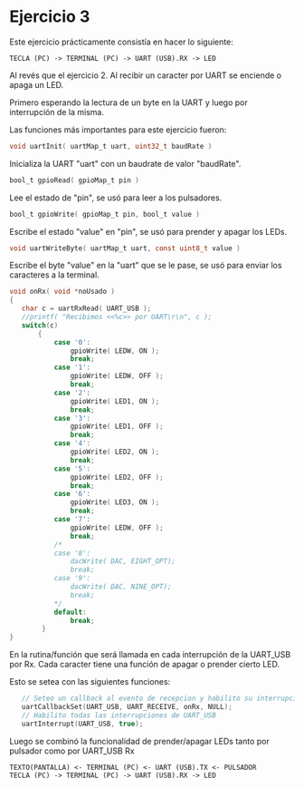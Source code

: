 # Ejercicio 3

Este ejercicio prácticamente consistía en hacer lo siguiente:

```
TECLA (PC) -> TERMINAL (PC) -> UART (USB).RX -> LED
```

Al revés que el ejercicio 2. Al recibir un caracter por UART se enciende o apaga un LED.

Primero esperando la lectura de un byte en la UART y luego por interrupción de la misma.

Las funciones más importantes para este ejercicio fueron:


```c
void uartInit( uartMap_t uart, uint32_t baudRate )

```

Inicializa la UART "uart" con un baudrate de valor "baudRate".

```c
bool_t gpioRead( gpioMap_t pin )

```

Lee el estado de "pin", se usó para leer a los pulsadores.

```c
bool_t gpioWrite( gpioMap_t pin, bool_t value )

```

Escribe el estado "value" en "pin", se usó para prender y apagar los LEDs.

```c
void uartWriteByte( uartMap_t uart, const uint8_t value )

```

Escribe el byte "value" en la "uart" que se le pase, se usó para enviar los caracteres a la terminal.

```c
void onRx( void *noUsado )
{
   char c = uartRxRead( UART_USB );
   //printf( "Recibimos <<%c>> por UART\r\n", c );
   switch(c)
   	   {
   	   	   case '0':
   	   		   gpioWrite( LEDW, ON );
   	           break;
   	       case '1':
   	    	   gpioWrite( LEDW, OFF );
   	    	   break;
   	       case '2':
   	    	   gpioWrite( LED1, ON );
   	           break;
   	       case '3':
   	    	   gpioWrite( LED1, OFF );
   	           break;
   	       case '4':
   	    	   gpioWrite( LED2, ON );
   	           break;
   	       case '5':
   	    	   gpioWrite( LED2, OFF );
   	           break;
   	       case '6':
   	    	   gpioWrite( LED3, ON );
   	           break;
   	       case '7':
   	    	   gpioWrite( LEDW, OFF );
   	           break;
   	       /*
   	       case '8':
   	           dacWrite( DAC, EIGHT_OPT);
   	           break;
   	       case '9':
   	           dacWrite( DAC, NINE_OPT);
   	           break;
   	       */
   	       default:
   	           break;
   	    }
}

```

En la rutina/función que será llamada en cada interrupción de la UART_USB por Rx. Cada caracter tiene una función de apagar o prender cierto LED.

Esto se setea con las siguientes funciones:

```c
   // Seteo un callback al evento de recepcion y habilito su interrupcion
   uartCallbackSet(UART_USB, UART_RECEIVE, onRx, NULL);
   // Habilito todas las interrupciones de UART_USB
   uartInterrupt(UART_USB, true);
```

Luego se combinó la funcionalidad de prender/apagar LEDs tanto por pulsador como por UART_USB Rx

```
TEXTO(PANTALLA) <- TERMINAL (PC) <- UART (USB).TX <- PULSADOR
TECLA (PC) -> TERMINAL (PC) -> UART (USB).RX -> LED
```
